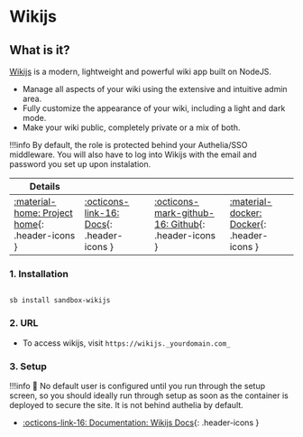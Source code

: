 # Wikijs

## What is it?

[Wikijs](https://js.wiki/) is a modern, lightweight and powerful wiki app built on NodeJS.

- Manage all aspects of your wiki using the extensive and intuitive admin area.
- Fully customize the appearance of your wiki, including a light and dark mode.
- Make your wiki public, completely private or a mix of both.

!!!info
    By default, the role is protected behind your Authelia/SSO middleware. You will also have to log into Wikijs with the email and password you set up upon instalation.

| Details     |             |             |             |
|-------------|-------------|-------------|-------------|
| [:material-home: Project home](https://js.wiki/){: .header-icons } | [:octicons-link-16: Docs](https://docs.requarks.io/){: .header-icons } | [:octicons-mark-github-16: Github](https://github.com/requarks/wiki){: .header-icons } | [:material-docker: Docker](https://hub.docker.com/r/requarks/wiki){: .header-icons }|

### 1. Installation

``` shell

sb install sandbox-wikijs

```

### 2. URL

- To access wikijs, visit `https://wikijs._yourdomain.com_`

### 3. Setup

!!!info
    📢 No default user is configured until you run through the setup screen, so you should ideally run through setup as soon as the container is deployed to secure the site. It is not behind authelia by default.

- [:octicons-link-16: Documentation: Wikijs Docs](https://docs.requarks.io/){: .header-icons }
